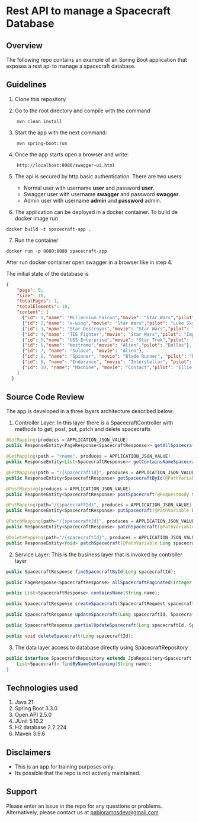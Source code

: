 # Rest API to manage a Spacecraft Database


## Overview
The following repo contains an example of an Spring Boot application that exposes a rest api
to manage a spacecraft database.

## Guidelines

1. Clone this repository

2. Go to the root directory and compile with the command

```shell
	mvn clean install
```

3. Start the app with the next command:

```shell
	mvn spring-boot:run
```

4. Once the app starts open a browser and write:

```text
	http://localhost:8080/swagger-ui.html
```

5. The api is secured by http basic authentication. There are two users:

   - Normal user with username **user** and password **user**.
   - Swagger user with username **swagger** and password **swagger**.
   - Admin user with username **admin** and **password** admin.


6. The application can be deployed in a docker container. To build de docker image run

````shell
docker build -t spacecraft-app .
````

7. Run the container

````shell
docker run -p 8080:8080 spacecraft-app
````

After run docker container open swagger in a browser like in step 4.

The initial state of the database is

````json
{
    "page": 0,
    "size": 10,
    "totalPages": 1,
    "totalElements": 10,
    "content": [
      {"id": 1,"name": "Millennium Falcon","movie": "Star Wars","pilot": "Han Solo"},
      {"id": 2,"name": "x-wing","movie": "Star Wars","pilot": "Luke Skywalker"},
      {"id": 3,"name": "Star Destroyer","movie": "Star Wars","pilot": "Imperial troopers"},
      {"id": 4,"name": "TIE Fighter","movie": "Star Wars","pilot": "Imperial troopers"},
      {"id": 5,"name": "USS Enterprise","movie": "Star Trek","pilot": "James T. Kirk"},
      {"id": 6,"name": "Nostromo","movie": "Alien","pilot": "Dallas"},
      {"id": 7, "name": "Sulaco", "movie": "Alien"},
      {"id": 8, "name": "Spinner", "movie": "Blade Runner", "pilot": "Rick Decarad"},
      {"id": 9, "name": "Endurance", "movie": "Interstellar", "pilot": "Cooper"},
      {"id": 10, "name": "Machine", "movie": "Contact","pilot": "Ellie Arroway"}
    ]
  }
````

## Source Code Review

The app is developed in a three layers architecture described below:

1. Controller Layer: In this layer there is a SpacecraftController with methods to get, post, put, patch and delete spacecrafts

```java
@GetMapping(produces = APPLICATION_JSON_VALUE)
public ResponseEntity<PageResponse<SpacecraftResponse>> getAllSpacecraft(@RequestParam Integer page, @RequestParam Integer size);

@GetMapping(path = "/name", produces = APPLICATION_JSON_VALUE)
public ResponseEntity<List<SpacecraftResponse>> getContainsNameSpacecraft(@RequestParam String filter);

@GetMapping(path = "/{spacecraftId}", produces = APPLICATION_JSON_VALUE)
public ResponseEntity<SpacecraftResponse> getSpacecraftById(@PathVariable Long spacecraftId);

@PostMapping(produces = APPLICATION_JSON_VALUE)
public ResponseEntity<SpacecraftResponse> postSpacecraft(@RequestBody SpacecraftRequest spacecraftRequest);

@PutMapping(path="/{spacecraftId}", produces = APPLICATION_JSON_VALUE)
public ResponseEntity<SpacecraftResponse> putSpacecraft(@PathVariable Long spacecraftId, @RequestBody SpacecraftRequest spacecraftRequest);

@PatchMapping(path="/{spacecraftId}", produces = APPLICATION_JSON_VALUE)
public ResponseEntity<SpacecraftResponse> patchSpacecraft(@PathVariable Long spacecraftId, @RequestBody SpacecraftRequest spacecraftRequest);

@DeleteMapping(path="/{spacecraftId}", produces = APPLICATION_JSON_VALUE)
public ResponseEntity<Void> patchSpacecraft(@PathVariable Long spacecraftId);
```

2. Service Layer: This is the business layer that is invoked by controller layer

```java
public SpacecraftResponse findSpacecraftById(Long spacecraftId);

public PageResponse<SpacecraftResponse> allSpacecraftPaginated(Integer page, Integer size);

public List<SpacecraftResponse> containsName(String name);

public SpacecraftResponse createSpacecraft(SpacecraftRequest spacecraftRequest);

public SpacecraftResponse updateSpacecraft(Long spacecraftId, SpacecraftRequest spacecraftRequest);

public SpacecraftResponse partialUpdateSpacecraft(Long spacecraftId, SpacecraftRequest spacecraftRequest);

public void deleteSpacecraft(Long spacecraftId);
```

3. The data layer access to database directly using SpacecraftRepository

```java
public interface SpacecraftRepository extends JpaRepository<Spacecraft, Long> {
    List<Spacecraft> findByNameContaining(String name);
}
```

## Technologies used

1. Java 21
2. Spring Boot 3.3.0
3. Open API 2.5.0
4. JUnit 5.10.2
5. H2 database 2.2.224
6. Maven 3.9.6

## Disclaimers
* This is an app for training purposes only.
* Its possible that the repo is not actively maintained.

## Support
Please enter an issue in the repo for any questions or problems.
<br> Alternatively, please contact us at pabloramosdev@gmail.com